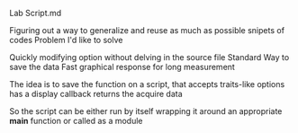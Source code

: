 Lab Script.md

Figuring out a way to generalize and reuse as much as possible snipets of codes
Problem I'd like to solve

Quickly modifying option without delving in the source file
Standard Way to save the data
Fast graphical response for long measurement


The idea is to save the function on a script, that accepts
traits-like options
has a display callback
returns the acquire data


So the script can be either run by itself wrapping it around an appropriate __main__ function or called as a module


